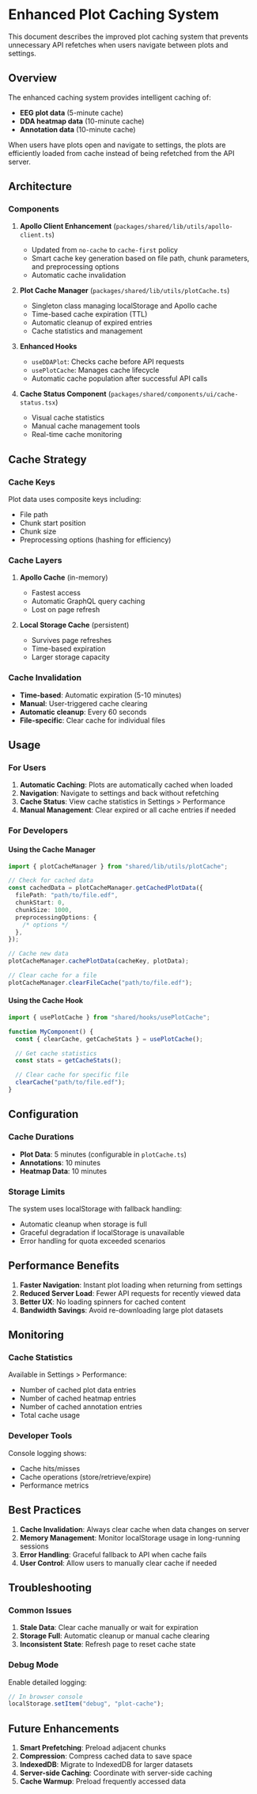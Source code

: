 # Enhanced Plot Caching System

This document describes the improved plot caching system that prevents unnecessary API refetches when users navigate between plots and settings.

## Overview

The enhanced caching system provides intelligent caching of:

- **EEG plot data** (5-minute cache)
- **DDA heatmap data** (10-minute cache)
- **Annotation data** (10-minute cache)

When users have plots open and navigate to settings, the plots are efficiently loaded from cache instead of being refetched from the API server.

## Architecture

### Components

1. **Apollo Client Enhancement** (`packages/shared/lib/utils/apollo-client.ts`)

   - Updated from `no-cache` to `cache-first` policy
   - Smart cache key generation based on file path, chunk parameters, and preprocessing options
   - Automatic cache invalidation

2. **Plot Cache Manager** (`packages/shared/lib/utils/plotCache.ts`)

   - Singleton class managing localStorage and Apollo cache
   - Time-based cache expiration (TTL)
   - Automatic cleanup of expired entries
   - Cache statistics and management

3. **Enhanced Hooks**

   - `useDDAPlot`: Checks cache before API requests
   - `usePlotCache`: Manages cache lifecycle
   - Automatic cache population after successful API calls

4. **Cache Status Component** (`packages/shared/components/ui/cache-status.tsx`)
   - Visual cache statistics
   - Manual cache management tools
   - Real-time cache monitoring

## Cache Strategy

### Cache Keys

Plot data uses composite keys including:

- File path
- Chunk start position
- Chunk size
- Preprocessing options (hashing for efficiency)

### Cache Layers

1. **Apollo Cache** (in-memory)

   - Fastest access
   - Automatic GraphQL query caching
   - Lost on page refresh

2. **Local Storage Cache** (persistent)
   - Survives page refreshes
   - Time-based expiration
   - Larger storage capacity

### Cache Invalidation

- **Time-based**: Automatic expiration (5-10 minutes)
- **Manual**: User-triggered cache clearing
- **Automatic cleanup**: Every 60 seconds
- **File-specific**: Clear cache for individual files

## Usage

### For Users

1. **Automatic Caching**: Plots are automatically cached when loaded
2. **Navigation**: Navigate to settings and back without refetching
3. **Cache Status**: View cache statistics in Settings > Performance
4. **Manual Management**: Clear expired or all cache entries if needed

### For Developers

#### Using the Cache Manager

```typescript
import { plotCacheManager } from "shared/lib/utils/plotCache";

// Check for cached data
const cachedData = plotCacheManager.getCachedPlotData({
  filePath: "path/to/file.edf",
  chunkStart: 0,
  chunkSize: 1000,
  preprocessingOptions: {
    /* options */
  },
});

// Cache new data
plotCacheManager.cachePlotData(cacheKey, plotData);

// Clear cache for a file
plotCacheManager.clearFileCache("path/to/file.edf");
```

#### Using the Cache Hook

```typescript
import { usePlotCache } from "shared/hooks/usePlotCache";

function MyComponent() {
  const { clearCache, getCacheStats } = usePlotCache();

  // Get cache statistics
  const stats = getCacheStats();

  // Clear cache for specific file
  clearCache("path/to/file.edf");
}
```

## Configuration

### Cache Durations

- **Plot Data**: 5 minutes (configurable in `plotCache.ts`)
- **Annotations**: 10 minutes
- **Heatmap Data**: 10 minutes

### Storage Limits

The system uses localStorage with fallback handling:

- Automatic cleanup when storage is full
- Graceful degradation if localStorage is unavailable
- Error handling for quota exceeded scenarios

## Performance Benefits

1. **Faster Navigation**: Instant plot loading when returning from settings
2. **Reduced Server Load**: Fewer API requests for recently viewed data
3. **Better UX**: No loading spinners for cached content
4. **Bandwidth Savings**: Avoid re-downloading large plot datasets

## Monitoring

### Cache Statistics

Available in Settings > Performance:

- Number of cached plot data entries
- Number of cached heatmap entries
- Number of cached annotation entries
- Total cache usage

### Developer Tools

Console logging shows:

- Cache hits/misses
- Cache operations (store/retrieve/expire)
- Performance metrics

## Best Practices

1. **Cache Invalidation**: Always clear cache when data changes on server
2. **Memory Management**: Monitor localStorage usage in long-running sessions
3. **Error Handling**: Graceful fallback to API when cache fails
4. **User Control**: Allow users to manually clear cache if needed

## Troubleshooting

### Common Issues

1. **Stale Data**: Clear cache manually or wait for expiration
2. **Storage Full**: Automatic cleanup or manual cache clearing
3. **Inconsistent State**: Refresh page to reset cache state

### Debug Mode

Enable detailed logging:

```typescript
// In browser console
localStorage.setItem("debug", "plot-cache");
```

## Future Enhancements

1. **Smart Prefetching**: Preload adjacent chunks
2. **Compression**: Compress cached data to save space
3. **IndexedDB**: Migrate to IndexedDB for larger datasets
4. **Server-side Caching**: Coordinate with server-side caching
5. **Cache Warmup**: Preload frequently accessed data
